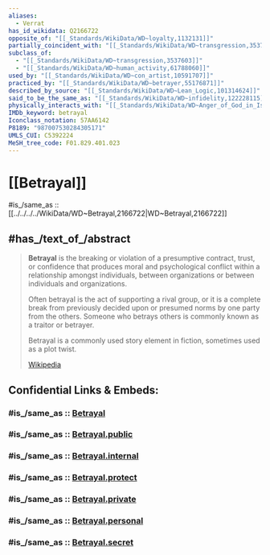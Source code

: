 ```yaml
---
aliases:
  - Verrat
has_id_wikidata: Q2166722
opposite_of: "[[_Standards/WikiData/WD~loyalty,1132131]]"
partially_coincident_with: "[[_Standards/WikiData/WD~transgression,3537603]]"
subclass_of:
  - "[[_Standards/WikiData/WD~transgression,3537603]]"
  - "[[_Standards/WikiData/WD~human_activity,61788060]]"
used_by: "[[_Standards/WikiData/WD~con_artist,10591707]]"
practiced_by: "[[_Standards/WikiData/WD~betrayer,55176871]]"
described_by_source: "[[_Standards/WikiData/WD~Lean_Logic,101314624]]"
said_to_be_the_same_as: "[[_Standards/WikiData/WD~infidelity,122228115]]"
physically_interacts_with: "[[_Standards/WikiData/WD~Anger_of_God_in_Islam,125946849]]"
IMDb_keyword: betrayal
Iconclass_notation: 57AA6142
P8189: "987007530284305171"
UMLS_CUI: C5392224
MeSH_tree_code: F01.829.401.023
---
```


# [[Betrayal]] 

#is_/same_as :: [[../../../../WikiData/WD~Betrayal,2166722|WD~Betrayal,2166722]] 
## #has_/text_of_/abstract 

> **Betrayal** is the breaking or violation of a presumptive contract, trust, or confidence 
> that produces moral and psychological conflict within a relationship 
> amongst individuals, between organizations or between individuals and organizations. 
> 
> Often betrayal is the act of supporting a rival group, 
> or it is a complete break from previously decided upon or presumed norms 
> by one party from the others. 
> Someone who betrays others is commonly known as a traitor or betrayer.
>
> Betrayal is a commonly used story element in fiction, sometimes used as a plot twist.
>
> [Wikipedia](https://en.wikipedia.org/wiki/Betrayal) 


## Confidential Links & Embeds: 

### #is_/same_as :: [Betrayal](/_Standards/Society/Criminology/Betrayal.md) 

### #is_/same_as :: [Betrayal.public](/_public/Society/Criminology/Betrayal.public.md) 

### #is_/same_as :: [Betrayal.internal](/_internal/Society/Criminology/Betrayal.internal.md) 

### #is_/same_as :: [Betrayal.protect](/_protect/Society/Criminology/Betrayal.protect.md) 

### #is_/same_as :: [Betrayal.private](/_private/Society/Criminology/Betrayal.private.md) 

### #is_/same_as :: [Betrayal.personal](/_personal/Society/Criminology/Betrayal.personal.md) 

### #is_/same_as :: [Betrayal.secret](/_secret/Society/Criminology/Betrayal.secret.md)

